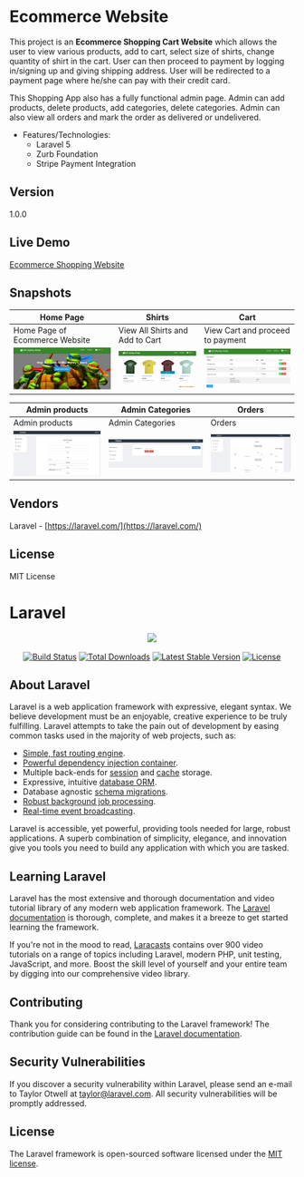 # Ecommerce Website

This project is an **Ecommerce Shopping Cart Website** which allows the user to view various products, add to cart, select size of shirts, change quantity of shirt in the cart. User can then proceed to payment by logging in/signing up and giving shipping address. User will be redirected to a payment page where he/she can pay with their credit card.

This Shopping App also has a fully functional admin page. Admin can add products, delete products, add categories, delete categories. Admin can also view all orders and mark the order as delivered or undelivered.

* Features/Technologies: 
  * Laravel 5
  * Zurb Foundation
  * Stripe Payment Integration

## Version
1.0.0

## Live Demo
 [Ecommerce Shopping Website](http://jyotsnasingh.com/projects/Laravel/Ecommerce/)

## Snapshots

**Home Page** | **Shirts** | **Cart**
--- | --- | ---
Home Page of Ecommerce Website | View All Shirts and Add to Cart | View Cart and proceed to payment 
![alt text](https://github.com/Jyotsna-Singh/Ecommerce/blob/master/public/images/home.PNG "Home")  | ![alt text](https://github.com/Jyotsna-Singh/Ecommerce/blob/master/public/images/shirts.PNG "Shirts")  | ![alt text](https://github.com/Jyotsna-Singh/Ecommerce/blob/master/public/images/cart.PNG "Cart") 

**Admin products** | **Admin Categories** | **Orders**
--- | --- | --- 
Admin products | Admin Categories  | Orders  
![alt text](https://github.com/Jyotsna-Singh/Ecommerce/blob/master/public/images/addproduct.PNG "Products")  | ![alt text](https://github.com/Jyotsna-Singh/Ecommerce/blob/master/public/images/addcategory.PNG "Categories")  | ![alt text](https://github.com/Jyotsna-Singh/Ecommerce/blob/master/public/images/orders.PNG "Orders") 



## Vendors
Laravel - [https://laravel.com/](https://laravel.com/) 


## License
MIT License

# Laravel
<p align="center"><img src="https://laravel.com/assets/img/components/logo-laravel.svg"></p>

<p align="center">
<a href="https://travis-ci.org/laravel/framework"><img src="https://travis-ci.org/laravel/framework.svg" alt="Build Status"></a>
<a href="https://packagist.org/packages/laravel/framework"><img src="https://poser.pugx.org/laravel/framework/d/total.svg" alt="Total Downloads"></a>
<a href="https://packagist.org/packages/laravel/framework"><img src="https://poser.pugx.org/laravel/framework/v/stable.svg" alt="Latest Stable Version"></a>
<a href="https://packagist.org/packages/laravel/framework"><img src="https://poser.pugx.org/laravel/framework/license.svg" alt="License"></a>
</p>

## About Laravel

Laravel is a web application framework with expressive, elegant syntax. We believe development must be an enjoyable, creative experience to be truly fulfilling. Laravel attempts to take the pain out of development by easing common tasks used in the majority of web projects, such as:

- [Simple, fast routing engine](https://laravel.com/docs/routing).
- [Powerful dependency injection container](https://laravel.com/docs/container).
- Multiple back-ends for [session](https://laravel.com/docs/session) and [cache](https://laravel.com/docs/cache) storage.
- Expressive, intuitive [database ORM](https://laravel.com/docs/eloquent).
- Database agnostic [schema migrations](https://laravel.com/docs/migrations).
- [Robust background job processing](https://laravel.com/docs/queues).
- [Real-time event broadcasting](https://laravel.com/docs/broadcasting).

Laravel is accessible, yet powerful, providing tools needed for large, robust applications. A superb combination of simplicity, elegance, and innovation give you tools you need to build any application with which you are tasked.

## Learning Laravel

Laravel has the most extensive and thorough documentation and video tutorial library of any modern web application framework. The [Laravel documentation](https://laravel.com/docs) is thorough, complete, and makes it a breeze to get started learning the framework.

If you're not in the mood to read, [Laracasts](https://laracasts.com) contains over 900 video tutorials on a range of topics including Laravel, modern PHP, unit testing, JavaScript, and more. Boost the skill level of yourself and your entire team by digging into our comprehensive video library.

## Contributing

Thank you for considering contributing to the Laravel framework! The contribution guide can be found in the [Laravel documentation](http://laravel.com/docs/contributions).

## Security Vulnerabilities

If you discover a security vulnerability within Laravel, please send an e-mail to Taylor Otwell at taylor@laravel.com. All security vulnerabilities will be promptly addressed.

## License

The Laravel framework is open-sourced software licensed under the [MIT license](http://opensource.org/licenses/MIT).

